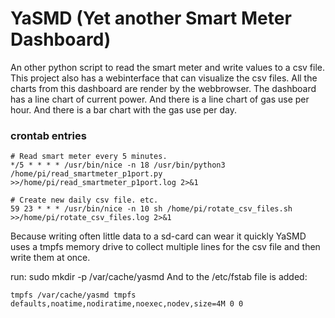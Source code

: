 # YaSMD (Yet another Smart Meter Dashboard)
An other python script to read the smart meter and write
 values to a csv file. This project also has a webinterface that can visualize the csv files.
 All the charts from this dashboard are render by the webbrowser.
 The dashboard has a line chart of current power.
 And there is a line chart of gas use per hour.
 And there is a bar chart with the gas use per day.

### crontab entries
```shell
# Read smart meter every 5 minutes.
*/5 * * * * /usr/bin/nice -n 18 /usr/bin/python3 /home/pi/read_smartmeter_p1port.py >>/home/pi/read_smartmeter_p1port.log 2>&1

# Create new daily csv file. etc.
59 23 * * * /usr/bin/nice -n 10 sh /home/pi/rotate_csv_files.sh >>/home/pi/rotate_csv_files.log 2>&1
```

Because writing often little data to a sd-card can wear it quickly
 YaSMD uses a tmpfs memory drive to collect multiple lines for the csv file
 and then write them at once.

run: sudo mkdir -p /var/cache/yasmd
And to the /etc/fstab file is added:
```shell
tmpfs /var/cache/yasmd tmpfs defaults,noatime,nodiratime,noexec,nodev,size=4M 0 0
```